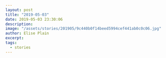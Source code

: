 ```yaml
---
layout: post
title: "2019-05-03"
date: 2019-05-03 23:30:06
description: 
image: "/assets/stories/201905/9c440b0f14beed5994cef441ab0c0c06.jpg"
author: Elise Plain
excerpt: 
tags: 
  - stories
---
```



<p></p>

